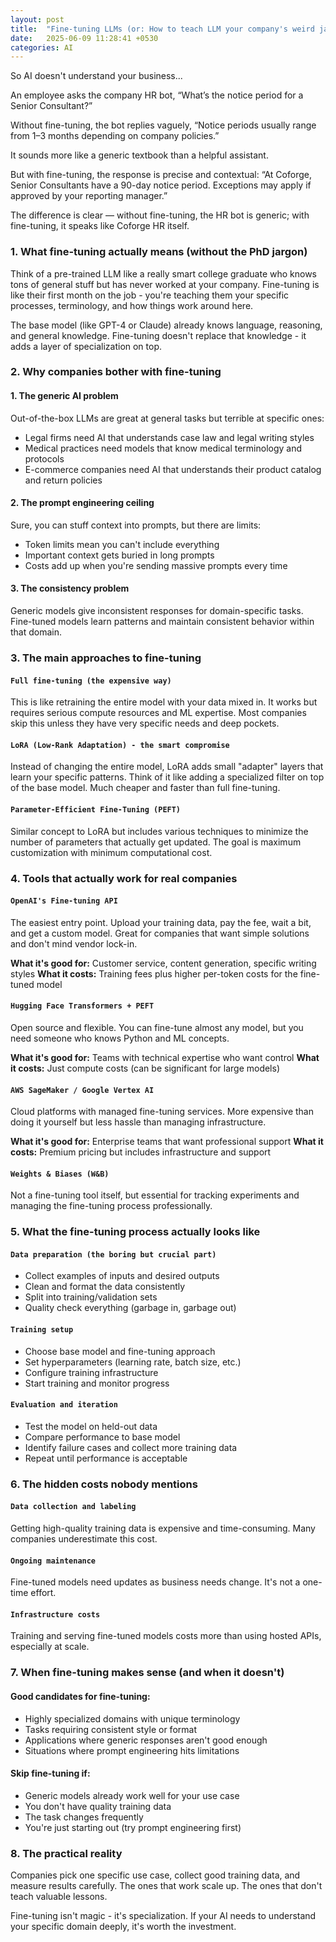 ```yaml
---
layout: post
title:  "Fine-tuning LLMs (or: How to teach LLM your company's weird jargon)"
date:   2025-06-09 11:28:41 +0530
categories: AI
---
```


So AI doesn't understand your business...

An employee asks the company HR bot, “What’s the notice period for a Senior Consultant?”

Without fine-tuning, the bot replies vaguely, “Notice periods usually range from 1–3 months depending on company policies.”

It sounds more like a generic textbook than a helpful assistant.

But with fine-tuning, the response is precise and contextual: “At Coforge, Senior Consultants have a 90-day notice period. Exceptions may apply if approved by your reporting manager.”

The difference is clear — without fine-tuning, the HR bot is generic; with fine-tuning, it speaks like Coforge HR itself.

### **1.** What fine-tuning actually means (without the PhD jargon)

Think of a pre-trained LLM like a really smart college graduate who knows tons of general stuff but has never worked at your company. Fine-tuning is like their first month on the job - you're teaching them your specific processes, terminology, and how things work around here.

The base model (like GPT-4 or Claude) already knows language, reasoning, and general knowledge. Fine-tuning doesn't replace that knowledge - it adds a layer of specialization on top.

### **2.** Why companies bother with fine-tuning

#### 1. The generic AI problem
Out-of-the-box LLMs are great at general tasks but terrible at specific ones:
- Legal firms need AI that understands case law and legal writing styles
- Medical practices need models that know medical terminology and protocols
- E-commerce companies need AI that understands their product catalog and return policies

#### 2. The prompt engineering ceiling
Sure, you can stuff context into prompts, but there are limits:
- Token limits mean you can't include everything
- Important context gets buried in long prompts
- Costs add up when you're sending massive prompts every time

#### 3. The consistency problem
Generic models give inconsistent responses for domain-specific tasks. Fine-tuned models learn patterns and maintain consistent behavior within that domain.

### **3.** The main approaches to fine-tuning

#### `Full fine-tuning (the expensive way)`
This is like retraining the entire model with your data mixed in. It works but requires serious compute resources and ML expertise. Most companies skip this unless they have very specific needs and deep pockets.

#### `LoRA (Low-Rank Adaptation) - the smart compromise`
Instead of changing the entire model, LoRA adds small "adapter" layers that learn your specific patterns. Think of it like adding a specialized filter on top of the base model. Much cheaper and faster than full fine-tuning.

#### `Parameter-Efficient Fine-Tuning (PEFT)`
Similar concept to LoRA but includes various techniques to minimize the number of parameters that actually get updated. The goal is maximum customization with minimum computational cost.

### **4.** Tools that actually work for real companies

#### `OpenAI's Fine-tuning API`
The easiest entry point. Upload your training data, pay the fee, wait a bit, and get a custom model. Great for companies that want simple solutions and don't mind vendor lock-in.

**What it's good for:** Customer service, content generation, specific writing styles
**What it costs:** Training fees plus higher per-token costs for the fine-tuned model

#### `Hugging Face Transformers + PEFT`
Open source and flexible. You can fine-tune almost any model, but you need someone who knows Python and ML concepts.

**What it's good for:** Teams with technical expertise who want control
**What it costs:** Just compute costs (can be significant for large models)

#### `AWS SageMaker / Google Vertex AI`
Cloud platforms with managed fine-tuning services. More expensive than doing it yourself but less hassle than managing infrastructure.

**What it's good for:** Enterprise teams that want professional support
**What it costs:** Premium pricing but includes infrastructure and support

#### `Weights & Biases (W&B)`
Not a fine-tuning tool itself, but essential for tracking experiments and managing the fine-tuning process professionally.

### **5.** What the fine-tuning process actually looks like

#### `Data preparation (the boring but crucial part)`
- Collect examples of inputs and desired outputs
- Clean and format the data consistently
- Split into training/validation sets
- Quality check everything (garbage in, garbage out)

#### `Training setup`
- Choose base model and fine-tuning approach
- Set hyperparameters (learning rate, batch size, etc.)
- Configure training infrastructure
- Start training and monitor progress

#### `Evaluation and iteration`
- Test the model on held-out data
- Compare performance to base model
- Identify failure cases and collect more training data
- Repeat until performance is acceptable

### **6.** The hidden costs nobody mentions

#### `Data collection and labeling`
Getting high-quality training data is expensive and time-consuming. Many companies underestimate this cost.

#### `Ongoing maintenance`
Fine-tuned models need updates as business needs change. It's not a one-time effort.

#### `Infrastructure costs`
Training and serving fine-tuned models costs more than using hosted APIs, especially at scale.

### **7.** When fine-tuning makes sense (and when it doesn't)

#### Good candidates for fine-tuning:
- Highly specialized domains with unique terminology
- Tasks requiring consistent style or format
- Applications where generic responses aren't good enough
- Situations where prompt engineering hits limitations

#### Skip fine-tuning if:
- Generic models already work well for your use case
- You don't have quality training data
- The task changes frequently
- You're just starting out (try prompt engineering first)

### **8.** The practical reality

Companies pick one specific use case, collect good training data, and measure results carefully. The ones that work scale up. The ones that don't teach valuable lessons.

Fine-tuning isn't magic - it's specialization. If your AI needs to understand your specific domain deeply, it's worth the investment.
